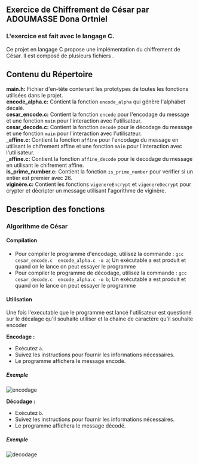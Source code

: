 <h2>Exercice de Chiffrement de César par ADOUMASSE Dona Ortniel</h2>
<h3>L'exercice est fait avec le langage C.</h3>
Ce projet en langage C propose une implémentation du chiffrement de César. Il est composé de plusieurs fichiers .

## Contenu du Répertoire

**main.h:** Fichier d'en-tête contenant les prototypes de toutes les fonctions utilisées dans le projet.<br>
**encode_alpha.c:** Contient la fonction `encode_alpha` qui génère l'alphabet décalé.<br>
**cesar_encode.c:** Contient la fonction `encode` pour l'encodage du message et une fonction `main` pour l'interaction avec l'utilisateur.<br>
**cesar_decode.c:** Contient la fonction `decode` pour le décodage du message et une fonction `main` pour l'interaction avec l'utilisateur.<br>
**_affine.c:** Contient la fonction `affine` pour l'encodage du message en utilisant le chifrement affine et une fonction `main` pour l'interaction avec l'utilisateur.<br>
**_affine.c:** Contient la fonction `affine_decode` pour le decodage du message en utilisant le chifrement affine.<br>
**is_prime_number.c:** Contient la fonction `is_prime_number` pour verifier si un entier est premier avec 26.<br>
**viginère.c:** Contient les fonctions `vigenereEncrypt` et `vigenereDecrypt` pour crypter et décripter un message utilisant l'agorithme de viginère.<br>

## Description des fonctions

### Algorithme de César
#### Compilation 
- Pour compiler le programme d'encodage, utilisez la commande : `gcc cesar_encode.c  encode_alpha.c -o a`; Un exécutable a est produit et quand on le lance on peut essayer le programme
- Pour compiler le programme de décodage, utilisez la commande : `gcc cesar_decode.c  encode_alpha.c -o b`; Un exécutable a est produit et quand on le lance on peut essayer le programme

#### Utilisation

Une fois l'executable que le programme est lancé l'utilisateur est questioné sur le décalage qu'il souhaite utiliser et la chaine de caractère qu'il souhaite encoder

**Encodage :**
 - Exécutez `a`.
 - Suivez les instructions pour fournir les informations nécessaires.
 - Le programme affichera le message encodé.
##### Exemple
![encodage](https://github.com/adoumasseo/cryptographie_task/blob/master/img/Cesar_encode_show.png)

**Décodage :**
 - Exécutez `b`.
 - Suivez les instructions pour fournir les informations nécessaires.
 - Le programme affichera le message décodé.
##### Exemple
![decodage](https://github.com/adoumasseo/cryptographie_task/blob/master/img/Cesar_decode_show.png)
